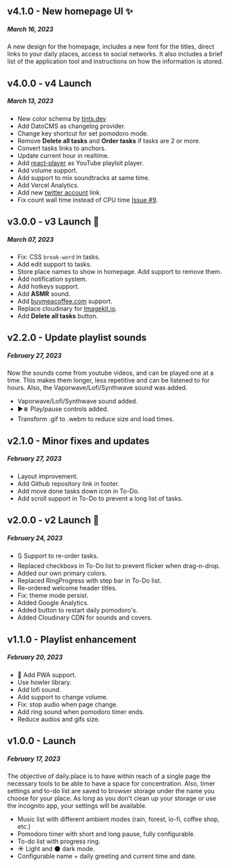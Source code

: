 ## v4.1.0 - New homepage UI ✨
##### March 16, 2023

A new design for the homepage, includes a new font for the titles, direct links to your daily places, access to social networks. It also includes a brief list of the application tool and instructions on how the information is stored.

## v4.0.0 - v4 Launch
##### March 13, 2023

- New color schema by [tints.dev](https://www.tints.dev/dailyplace/F56D3B)
- Add DatoCMS as changelog provider.
- Change key shortcut for set pomodoro mode.
- Remove **Delete all tasks** and **Order tasks** if tasks are 2 or more.
- Convert tasks links to anchors.
- Update current hour in realtime.
- Add [react-player](https://github.com/cookpete/react-player) as YouTube playlsit player.
- Add volume support.
- Add support to mix soundtracks at same time.
- Add Vercel Analytics.
- Add new [twitter account](https://twitter.com/1dailyplace) link.
- Fix count wall time instead of CPU time [Issue #9](https://github.com/agustinl/daily.place/pull/9).

## v3.0.0 - v3 Launch 🚀
##### March 07, 2023

- Fix: CSS `break-word` in tasks.
- Add edit support to tasks.
- Store place names to show in homepage. Add support to remove them.
- Add notification system.
- Add hotkeys support.
- Add **ASMR** sound.
- Add [buymeacoffee.com](https://www.buymeacoffee.com/daily.place) support.
- Replace cloudinary for [Imagekit.io](https://imagekit.io/).
- Add **Delete all tasks** button.

## v2.2.0 - Update playlist sounds
##### February 27, 2023

Now the sounds come from youtube videos, and can be played one at a time. This makes them longer, less repetitive and can be listened to for hours. Also, the Vaporwave/Lofi/Synthwave sound was added.

- Vaporwave/Lofi/Synthwave sound added.
- ▶️⏸️ Play/pause controls added.
- Transform .gif to .webm to reduce size and load times.

## v2.1.0 - Minor fixes and updates
##### February 27, 2023

- Layout improvement.
- Add Github repository link in footer.
- Add move done tasks down icon in To-Do.
- Add scroll support in To-Do to prevent a long list of tasks.

## v2.0.0 - v2 Launch 🤘
##### February 24, 2023

- 🔃 Support to re-order tasks.
- Replaced checkboxs in To-Do list to prevent flicker when drag-n-drop.
- Added our own primary colors.
- Replaced RingProgress with step bar in To-Do list.
- Re-ordered welcome header titles.
- Fix: theme mode persist.
- Added Google Analytics.
- Added button to restart daily pomodoro's.
- Added Cloudinary CDN for sounds and covers.

## v1.1.0 - Playlist enhancement
##### February 20, 2023

- 🌌 Add PWA support.
- Use howler library.
- Add lofi sound.
- Add support to change volume.
- Fix: stop audio when page change.
- Add ring sound when pomodoro timer ends.
- Reduce audios and gifs size.

## v1.0.0 - Launch
##### February 17, 2023

The objective of daily.place is to have within reach of a single page the necessary tools to be able to have a space for concentration.
Also, timer settings and to-do list are saved to browser storage under the name you choose for your place. As long as you don't clean up your storage or use the incognito app, your settings will be available.

- Music list with different ambient modes (rain, forest, lo-fi, coffee shop, etc.)
- Pomodoro timer with short and long pause, fully configurable.
- To-do list with progress ring.
- ☀️ Light and 🌑 dark mode.
- Configurable name + daily greeting and current time and date.